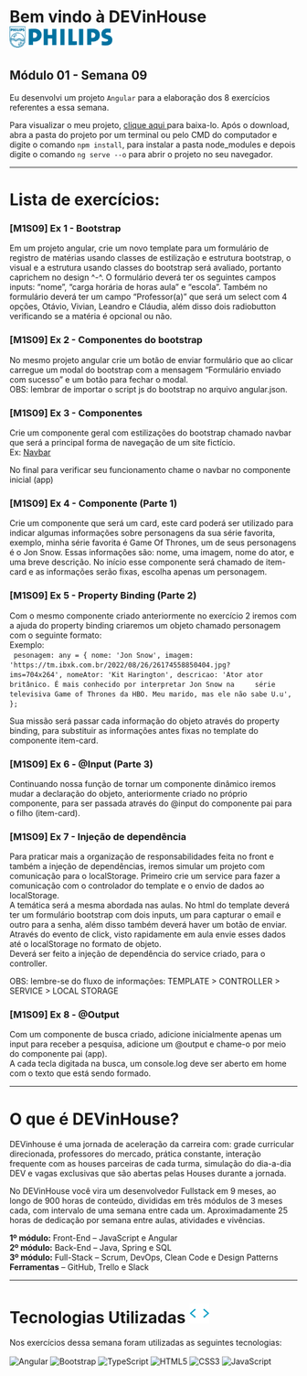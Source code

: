 # Bem vindo à DEVinHouse <img width="180px" alt="Philips" src="./src/assets/images/logo-phil.png"/>
## Módulo 01 - Semana 09

Eu desenvolvi um projeto `Angular` para a elaboração dos 8 exercícios referentes a essa semana. <br>

Para visualizar o meu projeto, <a href="https://github.com/GeorgeEnriqueBravo/DEVinHouse-Modulo01-Semana08/archive/refs/heads/main.zip" target="_blank">
    clique aqui
</a>
para baixa-lo. Após o download, abra a pasta do projeto por um terminal ou pelo CMD do computador e digite o comando `npm install`, para instalar a pasta node_modules e depois digite o comando `ng serve --o` para abrir o projeto no seu navegador.
  
---

# Lista de exercícios:
### [M1S09] Ex 1 - Bootstrap

Em um projeto angular, crie um novo template para um formulário de registro de matérias usando classes de estilização e estrutura bootstrap, o visual e a estrutura usando classes do bootstrap será avaliado, portanto caprichem no design ^-^.
O formulário deverá ter os seguintes campos inputs: “nome”, “carga horária de horas aula” e “escola”. Também no formulário deverá ter um campo “Professor(a)” que será um select com 4 opções, Otávio, Vivian, Leandro e Cláudia, além disso dois radiobutton verificando se a matéria é opcional ou não.

### [M1S09] Ex 2 - Componentes do bootstrap

No mesmo projeto angular crie um botão de enviar formulário que ao clicar carregue um modal do bootstrap com a mensagem “Formulário enviado com sucesso” e um botão para fechar o modal. <br>
OBS: lembrar de importar o script js do bootstrap no arquivo angular.json.

### [M1S09] Ex 3 - Componentes

Crie um componente geral com estilizações do bootstrap chamado navbar que será a principal forma de navegação de um site fictício. <br>
Ex: <a href="https://getbootstrap.com/docs/5.2/components/navbar/#how-it-works" target="_blank">
    Navbar
</a>

No final para verificar seu funcionamento chame o navbar no componente inicial (app)

### [M1S09] Ex 4 - Componente (Parte 1)

Crie um componente que será um card, este card poderá ser utilizado para indicar algumas informações sobre personagens da sua série favorita, exemplo, minha série favorita é Game Of Thrones, um de seus personagens é o Jon Snow. Essas informações são: nome, uma imagem, nome do ator, e uma breve descrição. No início esse componente será chamado de item-card e as informações serão fixas, escolha apenas um personagem.

### [M1S09] Ex 5 - Property Binding (Parte 2)

Com o mesmo componente criado anteriormente no exercício 2 iremos com a ajuda do property binding criaremos um objeto chamado personagem com o seguinte formato: <br>
Exemplo: <br>
`
pesonagem: any = {
    nome: 'Jon Snow',
    imagem: 'https://tm.ibxk.com.br/2022/08/26/26174558850404.jpg?    ims=704x264',
    nomeAtor: 'Kit Harington',
    descricao:
      'Ator ator britânico. É mais conhecido por interpretar Jon Snow na     série televisiva Game of Thrones da HBO. Meu marido, mas ele não sabe U.u',
  };`
  
Sua missão será passar cada informação do objeto através do property binding, para substituir as informações antes fixas no template do componente item-card.

### [M1S09] Ex 6 - @Input (Parte 3)

Continuando nossa função de tornar um componente dinâmico iremos mudar a declaração do objeto, anteriormente criado no próprio componente, para ser passada através do @input do componente pai para o filho (item-card).

### [M1S09] Ex 7 - Injeção de dependência

Para praticar mais a organização de responsabilidades feita no front e também a injeção de dependências, iremos simular um projeto com comunicação para o localStorage. Primeiro crie um service para fazer a comunicação com o controlador do template e o envio de dados ao localStorage. <br>
A temática será a mesma abordada nas aulas. No html do template deverá ter um formulário bootstrap com dois inputs, um para capturar o email e outro para a senha, além disso também deverá haver um botão de enviar. Através do evento de click, visto rapidamente em aula envie esses dados até o localStorage no formato de objeto. <br>
Deverá ser feito a injeção de dependência do service criado, para o controller.

OBS: lembre-se do fluxo de informações:
TEMPLATE > CONTROLLER > SERVICE > LOCAL STORAGE

### [M1S09] Ex 8 - @Output

Com um componente de busca criado, adicione inicialmente apenas um input para receber a pesquisa, adicione um @output e chame-o por meio do componente pai (app). <br>
A cada tecla digitada na busca, um console.log deve ser aberto em home com o texto que está sendo formado.

---

# O que é DEVinHouse?
DEVinhouse é uma jornada de aceleração da carreira com: grade curricular direcionada, professores do mercado, prática constante, interação frequente com as houses parceiras de cada turma, simulação do dia-a-dia DEV e vagas exclusivas que são abertas pelas Houses durante a jornada.

No DEVinHouse você vira um desenvolvedor Fullstack em 9 meses, ao longo de 900 horas de conteúdo, divididas em três módulos de 3 meses cada, com intervalo de uma semana entre cada um. Aproximadamente 25 horas de dedicação por semana entre aulas, atividades e vivências.

__1º módulo:__ Front-End – JavaScript e Angular <br/>
__2º módulo:__ Back-End – Java, Spring e SQL <br/>
__3º módulo:__ Full-Stack – Scrum, DevOps, Clean Code e Design Patterns <br/>
__Ferramentas__ – GitHub, Trello e Slack

---

# Tecnologias Utilizadas <img width="35px" alt="🌐" src="./src/assets/images/tag.gif"/>
Nos exercícios dessa semana foram utilizadas as seguintes tecnologias:
<div style="display: inline_block">
    <img align="center" alt="Angular" src="https://img.shields.io/badge/Angular-DD0031?style=for-the-badge&logo=angular&logoColor=white"/>
    <img align="center" alt="Bootstrap" src="https://img.shields.io/badge/Bootstrap-563D7C?style=for-the-badge&logo=bootstrap&logoColor=white"/>
    <img align="center" alt="TypeScript" src="https://img.shields.io/badge/TypeScript-007ACC?style=for-the-badge&logo=typescript&logoColor=white"/>
    <img align="center" alt="HTML5" src="https://img.shields.io/badge/HTML5-E34F26?style=for-the-badge&logo=html5&logoColor=white"/>
    <img align="center" alt="CSS3" src="https://img.shields.io/badge/CSS3-1572B6?style=for-the-badge&logo=css3&logoColor=white"/>
    <img align="center" alt="JavaScript" src="https://img.shields.io/badge/JavaScript-F7DF1E?style=for-the-badge&logo=javascript&logoColor=black"/>
</div>
